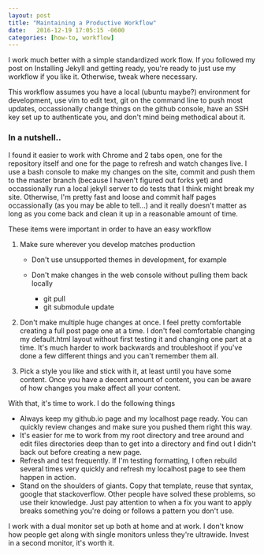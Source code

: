 ```yaml
---
layout: post
title: "Maintaining a Productive Workflow" 
date:   2016-12-19 17:05:15 -0600
categories: [how-to, workflow] 
---
```


I work much better with a simple standardized work flow. If you followed my post on Installing Jekyll and getting ready, you're ready to just use my workflow if you like it. Otherwise, tweak where necessary.

This workflow assumes you have a local \(ubuntu maybe\?\) environment for development, use vim to edit text, git on the command line to push most updates, occassionally change things on the github console, have an SSH key set up to authenticate you, and don't mind being methodical about it.

### In a nutshell..

I found it easier to work with Chrome and 2 tabs open, one for the repository itself and one for the page to refresh and watch changes live. I use a bash console to make my changes on the site, commit and push them to the master branch \(because I haven't figured out forks yet\) and occassionally run a local jekyll server to do tests that I think might break my site. Otherwise, I'm pretty fast and loose and commit half pages occassionally \(as you may be able to tell...\) and it really doesn't matter as long as you come back and clean it up in a reasonable amount of time. 

These items were important in order to have an easy workflow

1. Make sure wherever you develop matches production
	* Don't use unsupported themes in development, for example
	* Don't make changes in the web console without pulling them back locally

		* git pull 
		* git submodule update

2. Don't make multiple huge changes at once. I feel pretty comfortable creating a full post page one at a time. I don't feel comfortable changing my default.html layout without first testing it and changing one part at a time. It's much harder to work backwards and troubleshoot if you've done a few different things and you can't remember them all.

3. Pick a style you like and stick with it, at least until you have some content. Once you have a decent amount of content, you can be aware of how changes you make affect all your content. 
 

With that, it's time to work. I do the following things 

+ Always keep my github.io page and my localhost page ready. You can quickly review changes and make sure you pushed them right this way.
+ It's easier for me to work from my root directory and tree around and edit files directories deep than to get into a directory and find out I didn't back out before creating a new page. 
+ Refresh and test frequently. If I'm testing formatting, I often rebuild several times very quickly and refresh my localhost page to see them happen in action.
+ Stand on the shoulders of giants. Copy that template, reuse that syntax, google that stackoverflow. Other people have solved these problems, so use their knowledge. Just pay attention to when a fix you want to apply breaks something you're doing or follows a pattern you don't use. 

I work with a dual monitor set up both at home and at work. I don't know how people get along with single monitors unless they're ultrawide. Invest in a second monitor, it's worth it.  
